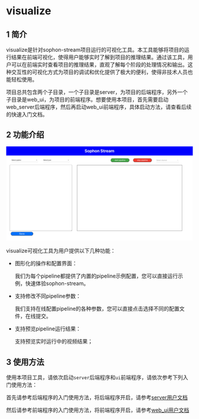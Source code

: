 # visualize

## 1 简介

visualize是针对sophon-stream项目运行的可视化工具。本工具能够将项目的运行结果在前端可视化，使得用户能够实时了解到项目的推理结果。通过该工具，用户可以在前端实时查看项目的推理结果，直观了解每个阶段的处理情况和输出。这种交互性的可视化方式为项目的调试和优化提供了极大的便利，使得非技术人员也能轻松使用。

项目总共包含两个子目录，一个子目录是server，为项目的后端程序，另外一个子目录是web_ui，为项目的前端程序。想要使用本项目，首先需要启动web_server后端程序，然后再启动web_ui前端程序，具体启动方法，请查看后续的快速入门文档。

## 2 功能介绍
![项目页面](./web_ui/interface.jpg)

visualize可视化工具为用户提供以下几种功能：

   - 图形化的操作和配置界面：

     我们为每个pipeline都提供了内置的pipeline示例配置，您可以直接运行示例，快速体验sophon-stream。
   - 支持修改不同pipeline参数：

     我们支持在线配置pipeline的各种参数，您可以直接点击选择不同的配置文件，在线提交。
   - 支持预览pipeline运行结果：

     支持预览实时运行中的视频结果；

## 3 使用方法
使用本项目工具，请依次启动`server`后端程序和`ui`前端程序，请依次参考下列入门使用方法：

首先请参考后端程序的入门使用方法，将后端程序开启，请参考[server用户文档](./server/README.md)

然后请参考前端程序的入门使用方法，将前端程序开启，请参考[web_ui用户文档](./web_ui/README.md)
